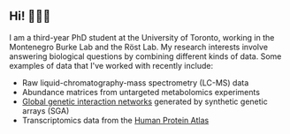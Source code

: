 ## Hi! 👋👋👋

I am a third-year PhD student at the University of Toronto, working in the Montenegro Burke Lab and the Röst Lab. My research interests involve answering biological questions by combining different kinds of data. Some examples of data that I've worked with recently include:

- Raw liquid-chromatography-mass spectrometry (LC-MS) data
- Abundance matrices from untargeted metabolomics experiments
- [Global genetic interaction networks](https://thecellmap.org) generated by synthetic genetic arrays (SGA)
- Transcriptomics data from the [Human Protein Atlas](https://www.proteinatlas.org)
